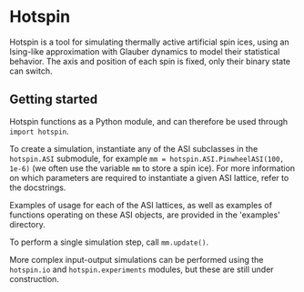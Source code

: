# Hotspin

Hotspin is a tool for simulating thermally active artificial spin ices, using an Ising-like approximation with Glauber dynamics to model their statistical behavior. The axis and position of each spin is fixed, only their binary state can switch.

## Getting started

Hotspin functions as a Python module, and can therefore be used through `import hotspin`.

To create a simulation, instantiate any of the ASI subclasses in the `hotspin.ASI` submodule, for example `mm = hotspin.ASI.PinwheelASI(100, 1e-6)` (we often use the variable `mm` to store a spin ice). For more information on which parameters are required to instantiate a given ASI lattice, refer to the docstrings.

Examples of usage for each of the ASI lattices, as well as examples of functions operating on these ASI objects, are provided in the 'examples' directory.

To perform a single simulation step, call `mm.update()`.

More complex input-output simulations can be performed using the `hotspin.io` and `hotspin.experiments` modules, but these are still under construction.
